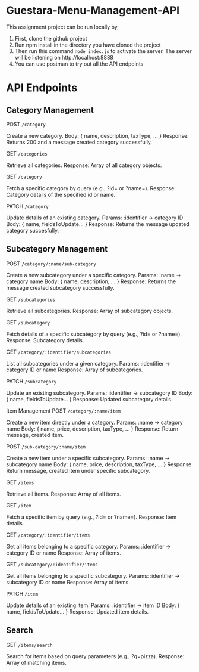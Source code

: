 # Guestara-Menu-Management-API

This assignment project can be run locally by,

1. First, clone the github project
2. Run npm install in the directory you have cloned the project
3. Then run this command
   `node index.js`
   to activate the server. The server will be listening on http://localhost:8888
4. You can use postman to try out all the API endpoints

# API Endpoints
## Category Management
POST `/category`

Create a new category.
Body: { name, description, taxType, ... }
Response: Returns 200 and a message created category successfully.

GET `/categories`

Retrieve all categories.
Response: Array of all category objects.

GET `/category`

Fetch a specific category by query (e.g., ?id= or ?name=).
Response: Category details of the specified id or name.

PATCH `/category`

Update details of an existing category.
Params: :identifier → category ID
Body: { name, fieldsToUpdate... }
Response: Returns the message updated category succesfully.

## Subcategory Management
POST `/category/:name/sub-category`

Create a new subcategory under a specific category.
Params: :name → category name
Body: { name, description, ... }
Response: Returns the message created subcategory successfully.

GET `/subcategories`

Retrieve all subcategories.
Response: Array of subcategory objects.

GET `/subcategory`

Fetch details of a specific subcategory by query (e.g., ?id= or ?name=).
Response: Subcategory details.

GET `/category/:identifier/subcategories`

List all subcategories under a given category.
Params: :identifier → category ID or name
Response: Array of subcategories.

PATCH `/subcategory`

Update an existing subcategory.
Params: :identifier → subcategory ID
Body: { name, fieldsToUpdate... }
Response: Updated subcategory details.

Item Management
POST `/category/:name/item`

Create a new item directly under a category.
Params: :name → category name
Body: { name, price, description, taxType, ... }
Response: Return message, created item.

POST `/sub-category/:name/item`

Create a new item under a specific subcategory.
Params: :name → subcategory name
Body: { name, price, description, taxType, ... }
Response: Return message, created item under specific subcategory.

GET `/items`

Retrieve all items.
Response: Array of all items.

GET `/item`

Fetch a specific item by query (e.g., ?id= or ?name=).
Response: Item details.

GET `/category/:identifier/items`

Get all items belonging to a specific category.
Params: :identifier → category ID or name
Response: Array of items.

GET `/subcategory/:identifier/items`

Get all items belonging to a specific subcategory.
Params: :identifier → subcategory ID or name
Response: Array of items.

PATCH `/item`

Update details of an existing item.
Params: :identifier → item ID
Body: { name, fieldsToUpdate... }
Response: Updated item details.

## Search
GET `/items/search`

Search for items based on query parameters (e.g., ?q=pizza).
Response: Array of matching items.

